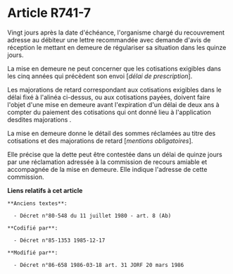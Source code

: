 # Article R741-7

Vingt jours après la date d'échéance, l'organisme chargé du recouvrement adresse au débiteur une lettre recommandée avec
demande d'avis de réception le mettant en demeure de régulariser sa situation dans les quinze jours. 

La mise en demeure ne peut concerner que les cotisations exigibles dans les cinq années qui précèdent son envoi [*délai de
prescription*]. 

Les majorations de retard correspondant aux cotisations exigibles dans le délai fixé à l'alinéa ci-dessus, ou aux cotisations
payées, doivent faire l'objet d'une mise en demeure avant l'expiration d'un délai de deux ans à compter du paiement des
cotisations qui ont donné lieu à l'application desdites majorations     . 

La mise en demeure donne le détail des sommes réclamées au titre des cotisations et des majorations de retard [*mentions
obligatoires*]. 

Elle précise que la dette peut être contestée dans un délai de quinze jours par une réclamation adressée à la commission de
recours amiable et accompagnée de la mise en demeure. Elle indique l'adresse de cette commission.

**Liens relatifs à cet article**

	**Anciens textes**:

	  - Décret n°80-548 du 11 juillet 1980 - art. 8 (Ab)

	**Codifié par**:

	  - Décret n°85-1353 1985-12-17

	**Modifié par**:

	  - Décret n°86-658 1986-03-18 art. 31 JORF 20 mars 1986
